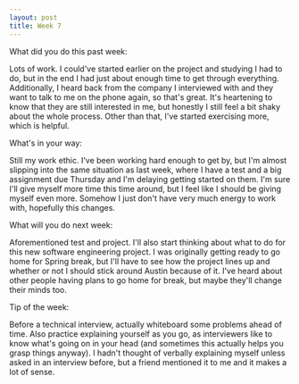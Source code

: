 ```yaml
---
layout: post
title: Week 7
---
```


What did you do this past week:

Lots of work. I could've started earlier on the project and studying I had to do, but in the end I had just about enough time to get through everything. Additionally, I heard back from the company I interviewed with and they want to talk to me on the phone again, so that's great. It's heartening to know that they are still interested in me, but honestly I still feel a bit shaky about the whole process. Other than that, I've started exercising more, which is helpful.


What's in your way:

Still my work ethic. I've been working hard enough to get by, but I'm almost slipping into the same situation as last week, where I have a test and a big assignment due Thursday and I'm delaying getting started on them. I'm sure I'll give myself more time this time around, but I feel like I should be giving myself even more. Somehow I just don't have very much energy to work with, hopefully this changes.


What will you do next week:

Aforementioned test and project. I'll also start thinking about what to do for this new software engineering project. I was originally getting ready to go home for Spring break, but I'll have to see how the project lines up and whether or not I should stick around Austin because of it. I've heard about other people having plans to go home for break, but maybe they'll change their minds too.


Tip of the week:

Before a technical interview, actually whiteboard some problems ahead of time. Also practice explaining yourself as you go, as interviewers like to know what's going on in your head (and sometimes this actually helps you grasp things anyway). I hadn't thought of verbally explaining myself unless asked in an interview before, but a friend mentioned it to me and it makes a lot of sense.
